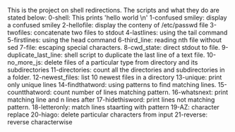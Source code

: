 This is the project on shell redirections. The scripts and what they do are stated below:
0-shell: This prints 'hello world \n'
1-confused smiley: display a confused smiley
2-hellofile: display the conteny of /etc/passwd file
3-twofiles: concatenate two files to stdout
4-lastlines: using the tail command
5-firstlines: using the head command
6-third_line: reading nth file without sed
7-file: escaping special characters.
8-cwd_state: direct stdout to file.
9-duplicate_last_line: shell script to duplicate the last line of a text file.
10-no_more_js: delete files of a particular type from directory and its subdirectories
11-directories: count all the directories and  subdirectories in a folder.
12-newest_files: list 10 newest files in a directory
13-unique: print only unique lines
14-findthatword: using patterns to find matching lines.
15-countthatword: count number of lines matching pattern.
16-whatsnext: print matching line and n lines after
17-hidethisword: print lines not matching pattern.
18-letteronly: match lines staarting with pattern
19-AZ: character replace
20-hiago: delete particular characters from input
21-reverse: reverse characterwise